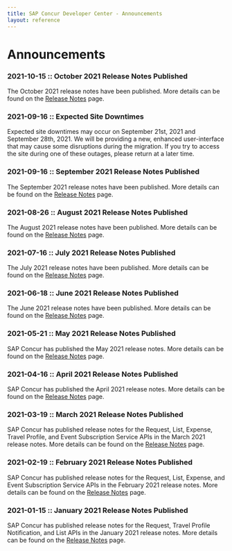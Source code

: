 ```yaml
---
title: SAP Concur Developer Center - Announcements
layout: reference
---
```

# Announcements

### 2021-10-15 :: October 2021 Release Notes Published

The October 2021 release notes have been published. More details can be found on the [Release Notes](https://developer.concur.com/tools-support/release-notes/index.html) page.

### 2021-09-16 :: Expected Site Downtimes

Expected site downtimes may occur on September 21st, 2021 and September 28th, 2021. We will be providing a new, enhanced user-interface that may cause some disruptions during the migration. If you try to access the site during one of these outages, please return at a later time.

### 2021-09-16 :: September 2021 Release Notes Published

The September 2021 release notes have been published. More details can be found on the [Release Notes](https://developer.concur.com/tools-support/release-notes/index.html) page.

### 2021-08-26 :: August 2021 Release Notes Published

The August 2021 release notes have been published. More details can be found on the [Release Notes](https://developer.concur.com/tools-support/release-notes/index.html) page.

### 2021-07-16 :: July 2021 Release Notes Published

The July 2021 release notes have been published. More details can be found on the [Release Notes](https://developer.concur.com/tools-support/release-notes/index.html) page.

### 2021-06-18 :: June 2021 Release Notes Published

The June 2021 release notes have been published. More details can be found on the [Release Notes](https://developer.concur.com/tools-support/release-notes/index.html) page.

### 2021-05-21 :: May 2021 Release Notes Published

SAP Concur has published the May 2021 release notes. More details can be found on the [Release Notes](https://developer.concur.com/tools-support/release-notes/index.html) page.

### 2021-04-16 :: April 2021 Release Notes Published

SAP Concur has published the April 2021 release notes. More details can be found on the [Release Notes](https://developer.concur.com/tools-support/release-notes/index.html) page.

### 2021-03-19 :: March 2021 Release Notes Published

SAP Concur has published release notes for the Request, List, Expense, Travel Profile, and Event Subscription Service APIs in the March 2021 release notes. More details can be found on the [Release Notes](https://developer.concur.com/tools-support/release-notes/index.html) page.

### 2021-02-19 :: February 2021 Release Notes Published

SAP Concur has published release notes for the Request, List, Expense, and Event Subscription Service APIs in the February 2021 release notes. More details can be found on the [Release Notes](https://developer.concur.com/tools-support/release-notes/index.html) page.

### 2021-01-15 :: January 2021 Release Notes Published

SAP Concur has published release notes for the Request, Travel Profile Notification, and List APIs in the January 2021 release notes. More details can be found on the [Release Notes](https://developer.concur.com/tools-support/release-notes/index.html) page.
